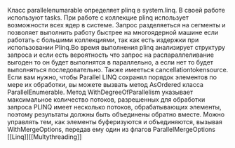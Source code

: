 Класс parallelenumarable определяет plinq в system.linq. В своей работе используют tasks.
 При работе с коллекцие plinq использует  возможности всех ядер в системе. Запрос разделяеться на сегменты и позволяет выполнить работу быстрее на многоядерной машине если работать с большими коллекциями, так как есть издержки при использовании Plinq.Во время выполнения plinq анализирует структуру запроса и если есть вероятность что запрос на распараллеливание выгоден то он будет выполнятся в параллельно, а если нет то будет выполняться последовательно. Также имееться cancellationtokensource.
Eсли вам нужно, чтобы Parallel LINQ сохранял порядок элементов по мере их обработки, вы можете вызвать метод AsOrdered класса ParallelEnumerable.
Метод WithDegreeOfParallelism указывает максимальное количество потоков, разрешенных для обработки запроса
PLINQ имеет несколько потоков, обрабатывающих элементы, поэтому результаты должны быть объединены обратно вместе. Можно  управлять тем, как элементы буферизуются и объединяются, вызывая
WithMergeOptions, передав ему один из флагов ParallelMergeOptions
[[Linq]][[Multythreading]]